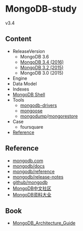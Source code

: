 # MongoDB-study
v3.4


## Content 

- ReleaseVersion
  - MongoDB 3.6
  - [MongoDB 3.4 (2016)](releaseVersion/MongoDB_3_4.md)
  - [MongoDB 3.2 (2015)](releaseVersion/MongoDB_3_2.md)
  - MongoDB 3.0 (2015)
- Engine
- Data Model
- Indexes
- [MongoDB Shell](MongoDB_Shell.md)
- Tools
  - [mongodb-drivers](https://docs.mongodb.com/ecosystem/drivers/)
  - [mongoose](http://mongoosejs.com)
  - [mongodump](https://docs.mongodb.com/manual/reference/program/mongodump/)/[mongorestore](https://docs.mongodb.com/manual/reference/program/mongorestore/)
- Case
  - foursquare
- [Reference](#reference)


## Reference

- [mongodb.com](https://www.mongodb.com)
- [mongodb/docs](https://docs.mongodb.com/)
- [mongodb/reference](https://docs.mongodb.com/manual/reference/program/mongo/)
- [mongodb/release-notes](https://docs.mongodb.com/manual/release-notes/#release-notes)
- [github/mongodb](https://github.com/mongodb/mongo)
- [MongoDB中文社区](http://www.mongoing.com)
- [MongoDB资料大全](https://yq.aliyun.com/articles/53867?spm=5176.8163819.452941.5.pb0Btr)

## Book

- [MongoDB_Architecture_Guide](https://webassets.mongodb.com/_com_assets/collateral/MongoDB_Architecture_Guide.pdf?_ga=2.73462866.1311130827.1511154092-1296906000.1511154092)